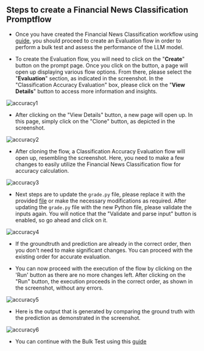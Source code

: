 ## Steps to create a Financial News Classification Promptflow 

- Once you have created the Financial News Classification workflow using [guide](./creatingClassificationflow.md), you should proceed to create an Evaluation flow in order to perform a bulk test and assess the performance of the LLM model.

- To create the Evaluation flow, you will need to click on the "**Create**" button on the prompt page. Once you click on the button, a page will open up displaying various flow options. From there, please select the "**Evaluation**" section, as indicated in the screenshot. In the "Classification Accuracy Evaluation" box, please click on the "**View Details**" button to access more information and insights.

![accuracy1](/news_article_classification/promptflow_classification/promptflow_documentation/promptflow_media/accuracy1.png)

- After clicking on the "View Details" button, a new page will open up. In this page, simply click on the "Clone" button, as depicted in the screenshot.

![accuracy2](/news_article_classification/promptflow_classification/promptflow_documentation/promptflow_media/accuracy2.png)

- After cloning the flow, a Classification Accuracy Evaluation flow will open up, resembling the screenshot. Here, you need to make a few changes to easily utilize the Financial News Classification flow for accuracy calculation.

![accuracy3](/news_article_classification/promptflow_classification/promptflow_documentation/promptflow_media/accuracy3.png)

- Next steps are to update the `grade.py` file, please replace it with the provided [file](/news_article_classification/promptflow_classification/promptflow_scripts/test_scripts/grade.py) or make the necessary modifications as required. After updating the `grade.py` file with the new Python file, please validate the inputs again. You will notice that the "Validate and parse input" button is enabled, so go ahead and click on it.

![accuracy4](/news_article_classification/promptflow_classification/promptflow_documentation/promptflow_media/accuracy4.png)

- If the groundtruth and prediction are already in the correct order, then you don't need to make significant changes. You can proceed with the existing order for accurate evaluation.

- You can now proceed with the execution of the flow by clicking on the 'Run' button as there are no more changes left. After clicking on the "Run" button, the execution proceeds in the correct order, as shown in the screenshot, without any errors.

![accuracy5](/news_article_classification/promptflow_classification/promptflow_documentation/promptflow_media/accuracy5.png)

- Here is the output that is generated by comparing the ground truth with the prediction as demonstrated in the screenshot.

![accuracy6](/news_article_classification/promptflow_classification/promptflow_documentation/promptflow_media/accuracy6.png)

- You can continue with the Bulk Test using this [guide](./Bulktest.md)
